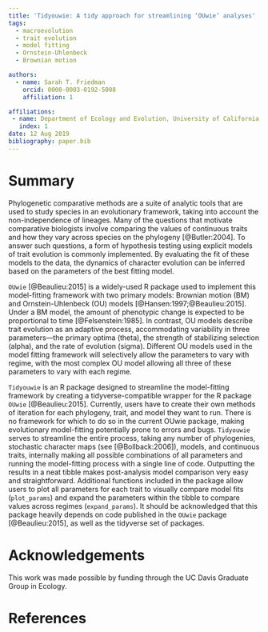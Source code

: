 ```yaml
---
title: 'Tidyouwie: A tidy approach for streamlining ‘OUwie’ analyses'
tags:
  - macroevolution
  - trait evolution
  - model fitting
  - Ornstein-Uhlenbeck
  - Brownian motion

authors:
  - name: Sarah T. Friedman
    orcid: 0000-0003-0192-5008
    affiliation: 1

affiliations:
 - name: Department of Ecology and Evolution, University of California, Davis
   index: 1
date: 12 Aug 2019
bibliography: paper.bib
---
```


# Summary
Phylogenetic comparative methods are a suite of analytic tools that are used to study species in an evolutionary framework, taking into account the non-independence of lineages. Many of the questions that motivate comparative biologists involve comparing the values of continuous traits and how they vary across species on the phylogeny [@Butler:2004]. To answer such questions, a form of hypothesis testing using explicit models of trait evolution is commonly implemented. By evaluating the fit of these models to the data, the dynamics of character evolution can be inferred based on the parameters of the best fitting model.

``OUwie`` [@Beaulieu:2015] is a widely-used R package used to implement this model-fitting framework with two primary models: Brownian motion (BM) and Ornstein-Uhlenbeck (OU) models [@Hansen:1997;@Beaulieu:2015]. Under a BM model, the amount of phenotypic change is expected to be proportional to time [@Felsenstein:1985]. In contrast, OU models describe trait evolution as an adaptive process, accommodating variability in three parameters—the primary optima (theta), the strength of stabilizing selection (alpha), and the rate of evolution (sigma). Different OU models used in the model fitting framework will selectively allow the parameters to vary with regime, with the most complex OU model allowing all three of these parameters to vary with each regime. 

``Tidyouwie`` is an R package designed to streamline the model-fitting framework by creating a tidyverse-compatible wrapper for the R package ``OUwie`` [@Beaulieu:2015]. Currently, users have to create their own methods of iteration for each phylogeny, trait, and model they want to run. There is no framework for which to do so in the current OUwie package, making evolutionary model-fitting potentially prone to errors and bugs. ``Tidyouwie`` serves to streamline the entire process, taking any number of phylogenies, stochastic character maps (see [@Bollback:2006]), models, and continuous traits, internally making all possible combinations of all parameters and running the model-fitting process with a single line of code. Outputting the results in a neat tibble makes post-analysis model comparison very easy and straightforward. Additional functions included in the package allow users to plot all parameters for each trait to visually compare model fits (``plot_params``) and expand the parameters within the tibble to compare values across regimes (``expand_params``). It should be acknowledged that this package heavily depends on code published in the ``OUwie`` package [@Beaulieu:2015], as well as the tidyverse set of packages. 


# Acknowledgements
This work was made possible by funding through the UC Davis Graduate Group in Ecology.

# References